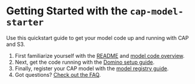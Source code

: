 # Getting Started with the `cap-model-starter`

Use this quickstart guide to get your model code up and running with CAP and S3.

1. First familiarize yourself with the [README](README.md) and [model code overview](1_model_code.md).
2. Next, get the code running with the [Domino setup guide](2_domino.md).
3. Finally, register your CAP model with the [model registry guide](3_model_registry.md).
4. Got questions? [Check out the FAQ](4_faq.md).